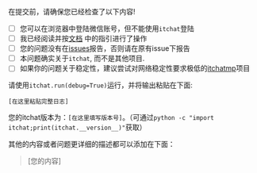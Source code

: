 在提交前，请确保您已经检查了以下内容!

- [ ] 您可以在浏览器中登陆微信账号，但不能使用`itchat`登陆
- [ ] 我已经阅读并按[文档][document] 中的指引进行了操作
- [ ] 您的问题没有在[issues][issues]报告，否则请在原有issue下报告
- [ ] 本问题确实关于`itchat`, 而不是其他项目.
- [ ] 如果你的问题关于稳定性，建议尝试对网络稳定性要求极低的[itchatmp][itchatmp]项目

请使用`itchat.run(debug=True)`运行，并将输出粘贴在下面:

```
[在这里粘贴完整日志]
```

您的itchat版本为：`[在这里填写版本号]`。（可通过`python -c "import itchat;print(itchat.__version__)"`获取）

其他的内容或者问题更详细的描述都可以添加在下面：

> [您的内容]

[document]: http://itchat.readthedocs.io/zh/latest/
[issues]: https://github.com/littlecodersh/itchat/issues
[itchatmp]: https://github.com/littlecodersh/itchatmp
